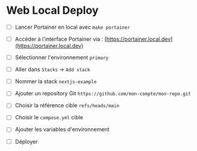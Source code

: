 # Web Local Deploy

- [ ] Lancer Portainer en local avec `make portainer`

- [ ] Accéder à l'interface Portainer via : [https://portainer.local.dev](https://portainer.local.dev)

- [ ] Sélectionner l'environnement `primary`

- [ ] Aller dans `Stacks` -> `Add stack`

- [ ] Nommer la stack `nextjs-example`

- [ ] Ajouter un repository Git `https://github.com/mon-compte/mon-repo.git`

- [ ] Choisir la référence cible `refs/heads/main`

- [ ] Choisir le `compose.yml` cible

- [ ] Ajouter les variables d'environnement

- [ ] Déployer

